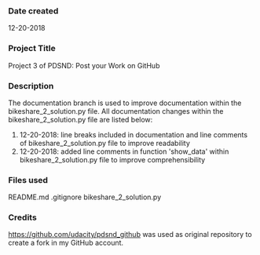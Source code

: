 ### Date created
12-20-2018

### Project Title
Project 3 of PDSND: Post your Work on GitHub

### Description
The documentation branch is used to improve documentation within the
bikeshare_2_solution.py file. All documentation changes within the
bikeshare_2_solution.py file are listed below:
1. 12-20-2018: line breaks included in documentation and line comments of
                bikeshare_2_solution.py file to improve readability
2. 12-20-2018: added line comments in function 'show_data' within
                bikeshare_2_solution.py file to improve comprehensibility 



### Files used
README.md
.gitignore
bikeshare_2_solution.py

### Credits
https://github.com/udacity/pdsnd_github was used as original repository to
create a fork in my GitHub account.
